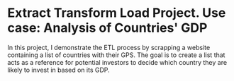 # Extract Transform Load Project. Use case: Analysis of Countries' GDP
In this project, I demonstrate the ETL process by scrapping a website containing a list of countries with their GPS. The goal is to create a list that acts as a reference for potential investors to decide which country they are likely to invest in based on its GDP.


